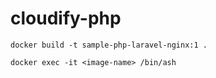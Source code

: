 # cloudify-php

    docker build -t sample-php-laravel-nginx:1 .
    
    docker exec -it <image-name> /bin/ash